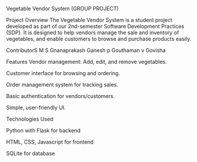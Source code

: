 Vegetable Vendor System (GROUP PROJECT)

Project Overview
The Vegetable Vendor System is a student project developed as part of our 2nd-semester Software Development Practices (SDP). It is designed to help vendors manage the sale and inventory of vegetables, and enable customers to browse and purchase products easily.

ContributorS
M S Gnanaprakash
Ganesh p
Gouthaman v
Govisha

Features
Vendor management: Add, edit, and remove vegetables.

Customer interface for browsing and ordering.

Order management system for tracking sales.

Basic authentication for vendors/customers.

Simple, user-friendly UI.

Technologies Used

Python with Flask for backend

HTML, CSS, Javascript for frontend

SQLite for database
